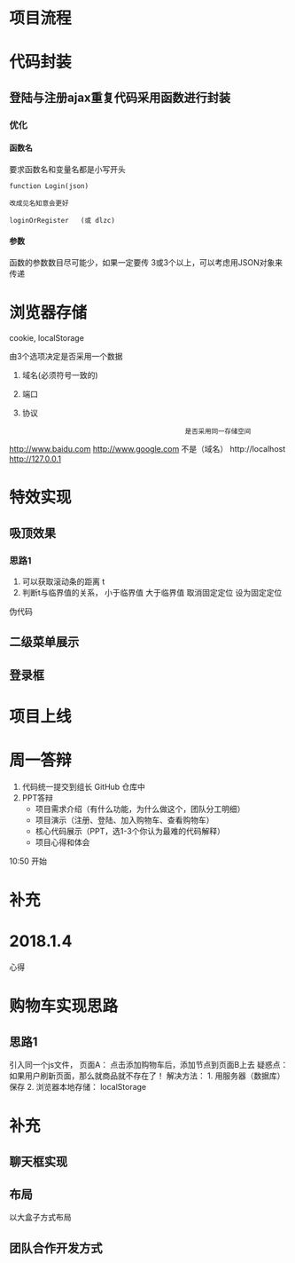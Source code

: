 






# 项目流程 #


# 代码封装

## 登陆与注册ajax重复代码采用函数进行封装

### 优化

#### 函数名

要求函数名和变量名都是小写开头

```
function Login(json)

改成见名知意会更好

loginOrRegister   (或 dlzc)
```


#### 参数

函数的参数数目尽可能少，如果一定要传 3或3个以上，可以考虑用JSON对象来传递







# 浏览器存储

cookie, localStorage

由3个选项决定是否采用一个数据
1. 域名(必须符号一致的)
2. 端口
3. 协议 

												是否采用同一存储空间
http://www.baidu.com  http://www.google.com     	不是（域名）
http://localhost	  http://127.0.0.1				






# 特效实现 #

## 吸顶效果 ##

### 思路1 

1. 可以获取滚动条的距离 t 
2. 判断t与临界值的关系，
	小于临界值                    大于临界值
	取消固定定位			设为固定定位

伪代码


## 二级菜单展示 ##


## 登录框 ##


# 项目上线 #


# 周一答辩
1. 代码统一提交到组长 GitHub 仓库中
2. PPT答辩 
	- 项目需求介绍（有什么功能，为什么做这个，团队分工明细）
	- 项目演示（注册、登陆、加入购物车、查看购物车）
	- 核心代码展示（PPT，选1-3个你认为最难的代码解释）
	- 项目心得和体会

10:50 开始


# 补充





# 2018.1.4
心得


# 购物车实现思路

## 思路1
引入同一个js文件，
页面A： 点击添加购物车后，添加节点到页面B上去
疑惑点： 如果用户刷新页面，那么就商品就不存在了！
解决方法： 
	1. 用服务器（数据库）保存
	2. 浏览器本地存储： localStorage
			
	
	
# 补充

## 聊天框实现

## 布局 
以大盒子方式布局

## 团队合作开发方式

